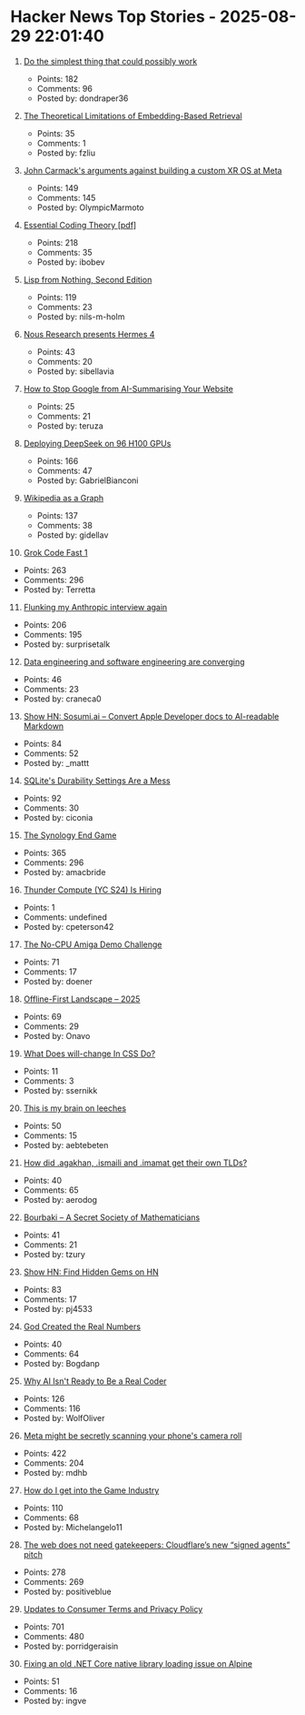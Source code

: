 # Hacker News Top Stories - 2025-08-29 22:01:40

1. [Do the simplest thing that could possibly work](https://www.seangoedecke.com/the-simplest-thing-that-could-possibly-work/)
   - Points: 182
   - Comments: 96
   - Posted by: dondraper36

2. [The Theoretical Limitations of Embedding-Based Retrieval](https://arxiv.org/abs/2508.21038)
   - Points: 35
   - Comments: 1
   - Posted by: fzliu

3. [John Carmack's arguments against building a custom XR OS at Meta](https://twitter.com/ID_AA_Carmack/status/1961172409920491849)
   - Points: 149
   - Comments: 145
   - Posted by: OlympicMarmoto

4. [Essential Coding Theory [pdf]](https://cse.buffalo.edu/faculty/atri/courses/coding-theory/book/web-coding-book.pdf)
   - Points: 218
   - Comments: 35
   - Posted by: ibobev

5. [Lisp from Nothing, Second Edition](http://t3x.org/lfn/index.html)
   - Points: 119
   - Comments: 23
   - Posted by: nils-m-holm

6. [Nous Research presents Hermes 4](https://hermes4.nousresearch.com/)
   - Points: 43
   - Comments: 20
   - Posted by: sibellavia

7. [How to Stop Google from AI-Summarising Your Website](https://www.teruza.com/info-hub/how-to-stop-google-from-ai-summarising-your-website)
   - Points: 25
   - Comments: 21
   - Posted by: teruza

8. [Deploying DeepSeek on 96 H100 GPUs](https://lmsys.org/blog/2025-05-05-large-scale-ep/)
   - Points: 166
   - Comments: 47
   - Posted by: GabrielBianconi

9. [Wikipedia as a Graph](https://wikigrapher.com/paths)
   - Points: 137
   - Comments: 38
   - Posted by: gidellav

10. [Grok Code Fast 1](https://x.ai/news/grok-code-fast-1)
   - Points: 263
   - Comments: 296
   - Posted by: Terretta

11. [Flunking my Anthropic interview again](https://taylor.town/flunking-anthropic)
   - Points: 206
   - Comments: 195
   - Posted by: surprisetalk

12. [Data engineering and software engineering are converging](https://clickhouse.com/blog/eight-principles-of-great-developer-experience-for-data-infrastructure)
   - Points: 46
   - Comments: 23
   - Posted by: craneca0

13. [Show HN: Sosumi.ai – Convert Apple Developer docs to AI-readable Markdown](https://sosumi.ai/)
   - Points: 84
   - Comments: 52
   - Posted by: _mattt

14. [SQLite's Durability Settings Are a Mess](https://www.agwa.name/blog/post/sqlite_durability)
   - Points: 92
   - Comments: 30
   - Posted by: ciconia

15. [The Synology End Game](https://lowendbox.com/blog/they-used-to-be-good-but-now-theyve-turned-to-evil-the-synology-end-game/)
   - Points: 365
   - Comments: 296
   - Posted by: amacbride

16. [Thunder Compute (YC S24) Is Hiring](https://www.ycombinator.com/companies/thunder-compute/jobs/sS6QzTi-founding-developer-advocate-contract-to-hire)
   - Points: 1
   - Comments: undefined
   - Posted by: cpeterson42

17. [The No-CPU Amiga Demo Challenge](https://github.com/askeksa/NoCpuChallenge)
   - Points: 71
   - Comments: 17
   - Posted by: doener

18. [Offline-First Landscape – 2025](https://marcoapp.io/blog/offline-first-landscape)
   - Points: 69
   - Comments: 29
   - Posted by: Onavo

19. [What Does will-change In CSS Do?](https://jakub.kr/components/will-change-in-css)
   - Points: 11
   - Comments: 3
   - Posted by: ssernikk

20. [This is my brain on leeches](https://todaythings.substack.com/p/this-is-my-brain-on-leeches)
   - Points: 50
   - Comments: 15
   - Posted by: aebtebeten

21. [How did .agakhan, .ismaili and .imamat get their own TLDs?](https://data.iana.org/TLD/tlds-alpha-by-domain.txt)
   - Points: 40
   - Comments: 65
   - Posted by: aerodog

22. [Bourbaki – A Secret Society of Mathematicians](https://books.google.com/books/about/Bourbaki.html)
   - Points: 41
   - Comments: 21
   - Posted by: tzury

23. [Show HN: Find Hidden Gems on HN](https://pj4533.com/hn-overlooked/)
   - Points: 83
   - Comments: 17
   - Posted by: pj4533

24. [God Created the Real Numbers](https://www.ethanheilman.com/x/34/index.html)
   - Points: 40
   - Comments: 64
   - Posted by: Bogdanp

25. [Why AI Isn't Ready to Be a Real Coder](https://spectrum.ieee.org/ai-for-coding)
   - Points: 126
   - Comments: 116
   - Posted by: WolfOliver

26. [Meta might be secretly scanning your phone's camera roll](https://www.zdnet.com/article/meta-might-be-secretly-scanning-your-phones-camera-roll-how-to-check-and-turn-it-off/)
   - Points: 422
   - Comments: 204
   - Posted by: mdhb

27. [How do I get into the Game Industry](https://garry.net/posts/how-do-i-get-into-the-game-industry)
   - Points: 110
   - Comments: 68
   - Posted by: Michelangelo11

28. [The web does not need gatekeepers: Cloudflare’s new “signed agents” pitch](https://positiveblue.substack.com/p/the-web-does-not-need-gatekeepers)
   - Points: 278
   - Comments: 269
   - Posted by: positiveblue

29. [Updates to Consumer Terms and Privacy Policy](https://www.anthropic.com/news/updates-to-our-consumer-terms)
   - Points: 701
   - Comments: 480
   - Posted by: porridgeraisin

30. [Fixing an old .NET Core native library loading issue on Alpine](https://andrewlock.net/fixing-an-old-dotnet-core-native-library-loading-issue-on-alpine/)
   - Points: 51
   - Comments: 16
   - Posted by: ingve

